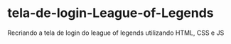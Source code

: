 # tela-de-login-League-of-Legends
Recriando a tela de login do league of legends utilizando HTML, CSS e JS
